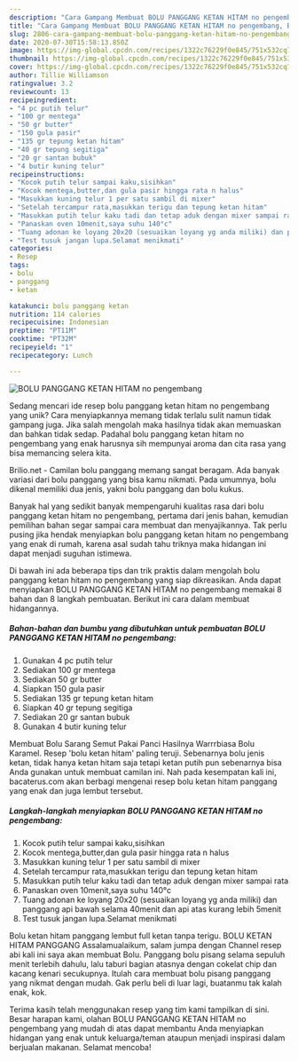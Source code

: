 ```yaml
---
description: "Cara Gampang Membuat BOLU PANGGANG KETAN HITAM no pengembang, Bikin Ngiler"
title: "Cara Gampang Membuat BOLU PANGGANG KETAN HITAM no pengembang, Bikin Ngiler"
slug: 2806-cara-gampang-membuat-bolu-panggang-ketan-hitam-no-pengembang-bikin-ngiler
date: 2020-07-30T15:58:13.850Z
image: https://img-global.cpcdn.com/recipes/1322c76229f0e845/751x532cq70/bolu-panggang-ketan-hitam-no-pengembang-foto-resep-utama.jpg
thumbnail: https://img-global.cpcdn.com/recipes/1322c76229f0e845/751x532cq70/bolu-panggang-ketan-hitam-no-pengembang-foto-resep-utama.jpg
cover: https://img-global.cpcdn.com/recipes/1322c76229f0e845/751x532cq70/bolu-panggang-ketan-hitam-no-pengembang-foto-resep-utama.jpg
author: Tillie Williamson
ratingvalue: 3.2
reviewcount: 13
recipeingredient:
- "4 pc putih telur"
- "100 gr mentega"
- "50 gr butter"
- "150 gula pasir"
- "135 gr tepung ketan hitam"
- "40 gr tepung segitiga"
- "20 gr santan bubuk"
- "4 butir kuning telur"
recipeinstructions:
- "Kocok putih telur sampai kaku,sisihkan"
- "Kocok mentega,butter,dan gula pasir hingga rata n halus"
- "Masukkan kuning telur 1 per satu sambil di mixer"
- "Setelah tercampur rata,masukkan terigu dan tepung ketan hitam"
- "Masukkan putih telur kaku tadi dan tetap aduk dengan mixer sampai rata"
- "Panaskan oven 10menit,saya suhu 140°c"
- "Tuang adonan ke loyang 20x20 (sesuaikan loyang yg anda miliki) dan panggang api bawah selama 40menit dan api atas kurang lebih 5menit"
- "Test tusuk jangan lupa.Selamat menikmati"
categories:
- Resep
tags:
- bolu
- panggang
- ketan

katakunci: bolu panggang ketan 
nutrition: 114 calories
recipecuisine: Indonesian
preptime: "PT11M"
cooktime: "PT32M"
recipeyield: "1"
recipecategory: Lunch

---
```



![BOLU PANGGANG KETAN HITAM no pengembang](https://img-global.cpcdn.com/recipes/1322c76229f0e845/751x532cq70/bolu-panggang-ketan-hitam-no-pengembang-foto-resep-utama.jpg)

Sedang mencari ide resep bolu panggang ketan hitam no pengembang yang unik? Cara menyiapkannya memang tidak terlalu sulit namun tidak gampang juga. Jika salah mengolah maka hasilnya tidak akan memuaskan dan bahkan tidak sedap. Padahal bolu panggang ketan hitam no pengembang yang enak harusnya sih mempunyai aroma dan cita rasa yang bisa memancing selera kita.

Brilio.net - Camilan bolu panggang memang sangat beragam. Ada banyak variasi dari bolu panggang yang bisa kamu nikmati. Pada umumnya, bolu dikenal memiliki dua jenis, yakni bolu panggang dan bolu kukus.

Banyak hal yang sedikit banyak mempengaruhi kualitas rasa dari bolu panggang ketan hitam no pengembang, pertama dari jenis bahan, kemudian pemilihan bahan segar sampai cara membuat dan menyajikannya. Tak perlu pusing jika hendak menyiapkan bolu panggang ketan hitam no pengembang yang enak di rumah, karena asal sudah tahu triknya maka hidangan ini dapat menjadi suguhan istimewa.


Di bawah ini ada beberapa tips dan trik praktis dalam mengolah bolu panggang ketan hitam no pengembang yang siap dikreasikan. Anda dapat menyiapkan BOLU PANGGANG KETAN HITAM no pengembang memakai 8 bahan dan 8 langkah pembuatan. Berikut ini cara dalam membuat hidangannya.

<!--inarticleads1-->

##### Bahan-bahan dan bumbu yang dibutuhkan untuk pembuatan BOLU PANGGANG KETAN HITAM no pengembang:

1. Gunakan 4 pc putih telur
1. Sediakan 100 gr mentega
1. Sediakan 50 gr butter
1. Siapkan 150 gula pasir
1. Sediakan 135 gr tepung ketan hitam
1. Siapkan 40 gr tepung segitiga
1. Sediakan 20 gr santan bubuk
1. Gunakan 4 butir kuning telur


Membuat Bolu Sarang Semut Pakai Panci Hasilnya Warrrbiasa Bolu Karamel. Resep &#39;bolu ketan hitam&#39; paling teruji. Sebenarnya bolu jenis ketan, tidak hanya ketan hitam saja tetapi ketan putih pun sebenarnya bisa Anda gunakan untuk membuat camilan ini. Nah pada kesempatan kali ini, bacaterus.com akan berbagi mengenai resep bolu ketan hitam panggang yang enak dan juga lembut tersebut. 

<!--inarticleads2-->

##### Langkah-langkah menyiapkan BOLU PANGGANG KETAN HITAM no pengembang:

1. Kocok putih telur sampai kaku,sisihkan
1. Kocok mentega,butter,dan gula pasir hingga rata n halus
1. Masukkan kuning telur 1 per satu sambil di mixer
1. Setelah tercampur rata,masukkan terigu dan tepung ketan hitam
1. Masukkan putih telur kaku tadi dan tetap aduk dengan mixer sampai rata
1. Panaskan oven 10menit,saya suhu 140°c
1. Tuang adonan ke loyang 20x20 (sesuaikan loyang yg anda miliki) dan panggang api bawah selama 40menit dan api atas kurang lebih 5menit
1. Test tusuk jangan lupa.Selamat menikmati


Bolu ketan hitam panggang lembut full ketan tanpa terigu. BOLU KETAN HITAM PANGGANG Assalamualaikum, salam jumpa dengan Channel resep abi kali ini saya akan membuat Bolu. Panggang bolu pisang selama sepuluh menit terlebih dahulu, lalu taburi bagian atasnya dengan cokelat chip dan kacang kenari secukupnya. Itulah cara membuat bolu pisang panggang yang nikmat dengan mudah. Gak perlu beli di luar lagi, buatanmu tak kalah enak, kok. 

Terima kasih telah menggunakan resep yang tim kami tampilkan di sini. Besar harapan kami, olahan BOLU PANGGANG KETAN HITAM no pengembang yang mudah di atas dapat membantu Anda menyiapkan hidangan yang enak untuk keluarga/teman ataupun menjadi inspirasi dalam berjualan makanan. Selamat mencoba!
